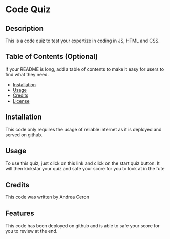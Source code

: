 # Code Quiz

## Description

This is a code quiz to test your expertize in coding in JS, HTML and CSS.

## Table of Contents (Optional)

If your README is long, add a table of contents to make it easy for users to find what they need.

- [Installation](#installation)
- [Usage](#usage)
- [Credits](#credits)
- [License](#license)

## Installation

This code only requires the usage of reliable internet as it is deployed and served on github.

## Usage

To use this quiz, just click on this link and click on the start quiz button. It will then kickstar your quiz and safe your score for you to look at in the fute

## Credits

This code was written by Andrea Ceron

## Features

This code has been deployed on github and is able to safe your score for you to review at the end.
